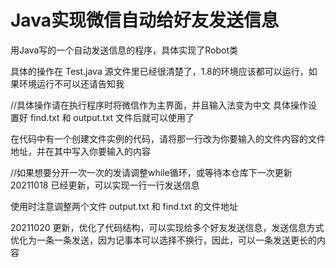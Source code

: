 # Java实现微信自动给好友发送信息
用Java写的一个自动发送信息的程序，具体实现了Robot类

具体的操作在 Test.java 源文件里已经很清楚了，1.8的环境应该都可以运行，如果环境运行不可以还请告知我

//具体操作请在执行程序时将微信作为主界面，并且输入法变为中文
具体操作设置好 find.txt 和 output.txt 文件后就可以使用了

在代码中有一个创建文件实例的代码，请将那一行改为你要输入的文件内容的文件地址，并在其中写入你要输入的内容

//如果想要分开一次一次的发请调整while循环，或等待本仓库下一次更新
20211018 
已经更新，可以实现一行一行发送信息

使用时注意调整两个文件 output.txt 和 find.txt 的文件地址

20211020 
更新，优化了代码结构，可以实现给多个好友发送信息，发送信息方式优化为一条一条发送，因为记事本可以选择不换行，因此，可以一条发送更长的内容
